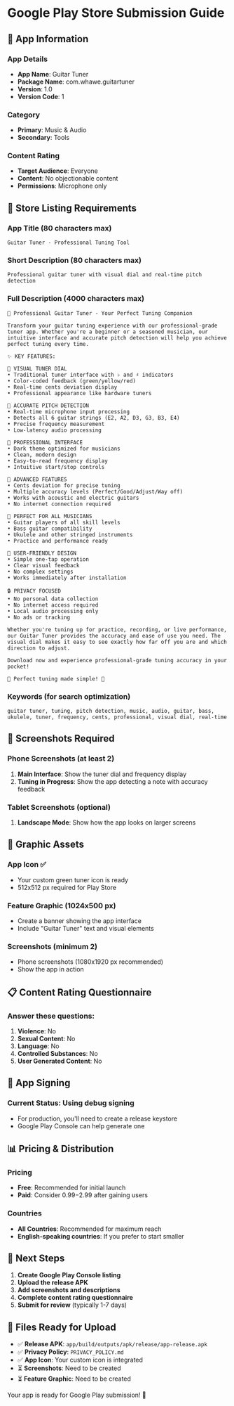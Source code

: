# Google Play Store Submission Guide

## 📱 **App Information**

### **App Details**
- **App Name**: Guitar Tuner
- **Package Name**: com.whawe.guitartuner
- **Version**: 1.0
- **Version Code**: 1

### **Category**
- **Primary**: Music & Audio
- **Secondary**: Tools

### **Content Rating**
- **Target Audience**: Everyone
- **Content**: No objectionable content
- **Permissions**: Microphone only

## 🎯 **Store Listing Requirements**

### **App Title** (80 characters max)
```
Guitar Tuner - Professional Tuning Tool
```

### **Short Description** (80 characters max)
```
Professional guitar tuner with visual dial and real-time pitch detection
```

### **Full Description** (4000 characters max)
```
🎸 Professional Guitar Tuner - Your Perfect Tuning Companion

Transform your guitar tuning experience with our professional-grade tuner app. Whether you're a beginner or a seasoned musician, our intuitive interface and accurate pitch detection will help you achieve perfect tuning every time.

✨ KEY FEATURES:

🎯 VISUAL TUNER DIAL
• Traditional tuner interface with ♭ and ♯ indicators
• Color-coded feedback (green/yellow/red)
• Real-time cents deviation display
• Professional appearance like hardware tuners

🎵 ACCURATE PITCH DETECTION
• Real-time microphone input processing
• Detects all 6 guitar strings (E2, A2, D3, G3, B3, E4)
• Precise frequency measurement
• Low-latency audio processing

🎨 PROFESSIONAL INTERFACE
• Dark theme optimized for musicians
• Clean, modern design
• Easy-to-read frequency display
• Intuitive start/stop controls

🔧 ADVANCED FEATURES
• Cents deviation for precise tuning
• Multiple accuracy levels (Perfect/Good/Adjust/Way off)
• Works with acoustic and electric guitars
• No internet connection required

🎼 PERFECT FOR ALL MUSICIANS
• Guitar players of all skill levels
• Bass guitar compatibility
• Ukulele and other stringed instruments
• Practice and performance ready

📱 USER-FRIENDLY DESIGN
• Simple one-tap operation
• Clear visual feedback
• No complex settings
• Works immediately after installation

🔒 PRIVACY FOCUSED
• No personal data collection
• No internet access required
• Local audio processing only
• No ads or tracking

Whether you're tuning up for practice, recording, or live performance, our Guitar Tuner provides the accuracy and ease of use you need. The visual dial makes it easy to see exactly how far off you are and which direction to adjust.

Download now and experience professional-grade tuning accuracy in your pocket!

🎸 Perfect tuning made simple! 🎸
```

### **Keywords** (for search optimization)
```
guitar tuner, tuning, pitch detection, music, audio, guitar, bass, ukulele, tuner, frequency, cents, professional, visual dial, real-time
```

## 📸 **Screenshots Required**

### **Phone Screenshots** (at least 2)
1. **Main Interface**: Show the tuner dial and frequency display
2. **Tuning in Progress**: Show the app detecting a note with accuracy feedback

### **Tablet Screenshots** (optional)
1. **Landscape Mode**: Show how the app looks on larger screens

## 🎨 **Graphic Assets**

### **App Icon** ✅
- Your custom green tuner icon is ready
- 512x512 px required for Play Store

### **Feature Graphic** (1024x500 px)
- Create a banner showing the app interface
- Include "Guitar Tuner" text and visual elements

### **Screenshots** (minimum 2)
- Phone screenshots (1080x1920 px recommended)
- Show the app in action

## 📋 **Content Rating Questionnaire**

### **Answer these questions:**
1. **Violence**: No
2. **Sexual Content**: No
3. **Language**: No
4. **Controlled Substances**: No
5. **User Generated Content**: No

## 🔐 **App Signing**

### **Current Status**: Using debug signing
- For production, you'll need to create a release keystore
- Google Play Console can help generate one

## 📊 **Pricing & Distribution**

### **Pricing**
- **Free**: Recommended for initial launch
- **Paid**: Consider $0.99-$2.99 after gaining users

### **Countries**
- **All Countries**: Recommended for maximum reach
- **English-speaking countries**: If you prefer to start smaller

## 🚀 **Next Steps**

1. **Create Google Play Console listing**
2. **Upload the release APK**
3. **Add screenshots and descriptions**
4. **Complete content rating questionnaire**
5. **Submit for review** (typically 1-7 days)

## 📁 **Files Ready for Upload**

- ✅ **Release APK**: `app/build/outputs/apk/release/app-release.apk`
- ✅ **Privacy Policy**: `PRIVACY_POLICY.md`
- ✅ **App Icon**: Your custom icon is integrated
- ⏳ **Screenshots**: Need to be created
- ⏳ **Feature Graphic**: Need to be created

Your app is ready for Google Play submission! 🎸 